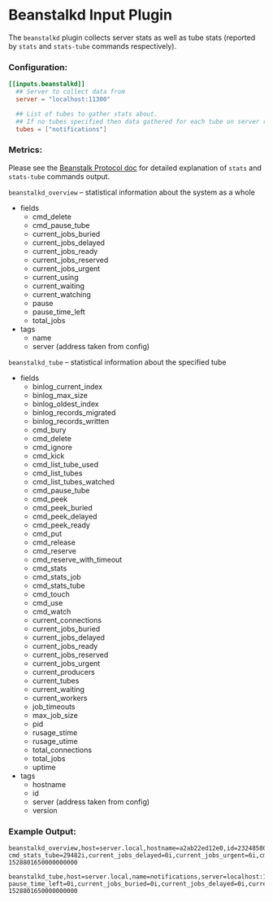 # Beanstalkd Input Plugin

The `beanstalkd` plugin collects server stats as well as tube stats (reported by `stats` and `stats-tube` commands respectively).

### Configuration:

```toml
[[inputs.beanstalkd]]
  ## Server to collect data from
  server = "localhost:11300"

  ## List of tubes to gather stats about.
  ## If no tubes specified then data gathered for each tube on server reported by list-tubes command
  tubes = ["notifications"]
```

### Metrics:

Please see the [Beanstalk Protocol doc](https://raw.githubusercontent.com/kr/beanstalkd/master/doc/protocol.txt) for detailed explanation of `stats` and `stats-tube` commands output.

`beanstalkd_overview` – statistical information about the system as a whole
- fields
  - cmd_delete
  - cmd_pause_tube
  - current_jobs_buried
  - current_jobs_delayed
  - current_jobs_ready
  - current_jobs_reserved
  - current_jobs_urgent
  - current_using
  - current_waiting
  - current_watching
  - pause
  - pause_time_left
  - total_jobs
- tags
  - name
  - server (address taken from config)

`beanstalkd_tube` – statistical information about the specified tube
- fields
  - binlog_current_index
  - binlog_max_size
  - binlog_oldest_index
  - binlog_records_migrated
  - binlog_records_written
  - cmd_bury
  - cmd_delete
  - cmd_ignore
  - cmd_kick
  - cmd_list_tube_used
  - cmd_list_tubes
  - cmd_list_tubes_watched
  - cmd_pause_tube
  - cmd_peek
  - cmd_peek_buried
  - cmd_peek_delayed
  - cmd_peek_ready
  - cmd_put
  - cmd_release
  - cmd_reserve
  - cmd_reserve_with_timeout
  - cmd_stats
  - cmd_stats_job
  - cmd_stats_tube
  - cmd_touch
  - cmd_use
  - cmd_watch
  - current_connections
  - current_jobs_buried
  - current_jobs_delayed
  - current_jobs_ready
  - current_jobs_reserved
  - current_jobs_urgent
  - current_producers
  - current_tubes
  - current_waiting
  - current_workers
  - job_timeouts
  - max_job_size
  - pid
  - rusage_stime
  - rusage_utime
  - total_connections
  - total_jobs
  - uptime
- tags
  - hostname
  - id
  - server (address taken from config)
  - version

### Example Output:
```
beanstalkd_overview,host=server.local,hostname=a2ab22ed12e0,id=232485800aa11b24,server=localhost:11300,version=1.10 cmd_stats_tube=29482i,current_jobs_delayed=0i,current_jobs_urgent=6i,cmd_kick=0i,cmd_stats=7378i,cmd_stats_job=0i,current_waiting=0i,max_job_size=65535i,pid=6i,cmd_bury=0i,cmd_reserve_with_timeout=0i,cmd_touch=0i,current_connections=1i,current_jobs_ready=6i,current_producers=0i,cmd_delete=0i,cmd_list_tubes=7369i,cmd_peek_ready=0i,cmd_put=6i,cmd_use=3i,cmd_watch=0i,current_jobs_reserved=0i,rusage_stime=6.07,cmd_list_tubes_watched=0i,cmd_pause_tube=0i,total_jobs=6i,binlog_records_migrated=0i,cmd_list_tube_used=0i,cmd_peek_delayed=0i,cmd_release=0i,current_jobs_buried=0i,job_timeouts=0i,binlog_current_index=0i,binlog_max_size=10485760i,total_connections=7378i,cmd_peek_buried=0i,cmd_reserve=0i,current_tubes=4i,binlog_records_written=0i,cmd_peek=0i,rusage_utime=1.13,uptime=7099i,binlog_oldest_index=0i,current_workers=0i,cmd_ignore=0i 1528801650000000000

beanstalkd_tube,host=server.local,name=notifications,server=localhost:11300 pause_time_left=0i,current_jobs_buried=0i,current_jobs_delayed=0i,current_jobs_reserved=0i,current_using=0i,current_waiting=0i,pause=0i,total_jobs=3i,cmd_delete=0i,cmd_pause_tube=0i,current_jobs_ready=3i,current_jobs_urgent=3i,current_watching=0i 1528801650000000000
```
